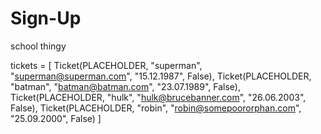 # Sign-Up
school thingy

tickets = [
    Ticket(PLACEHOLDER, "superman", "superman@superman.com", "15.12.1987", False),
    Ticket(PLACEHOLDER, "batman", "batman@batman.com", "23.07.1989", False),
    Ticket(PLACEHOLDER, "hulk", "hulk@brucebanner.com", "26.06.2003", False),
    Ticket(PLACEHOLDER, "robin", "robin@somepoororphan.com", "25.09.2000", False)
    ]

